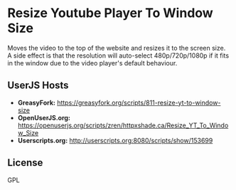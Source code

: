 # Resize Youtube Player To Window Size

Moves the video to the top of the website and resizes it to the screen size. A side effect is that the resolution will auto-select 480p/720p/1080p if it fits in the window due to the video player's default behaviour.

## UserJS Hosts

* **GreasyFork:** https://greasyfork.org/scripts/811-resize-yt-to-window-size
* **OpenUserJS.org:** https://openuserjs.org/scripts/zren/httpxshade.ca/Resize_YT_To_Window_Size
* **Userscripts.org:** http://userscripts.org:8080/scripts/show/153699

## License

GPL
